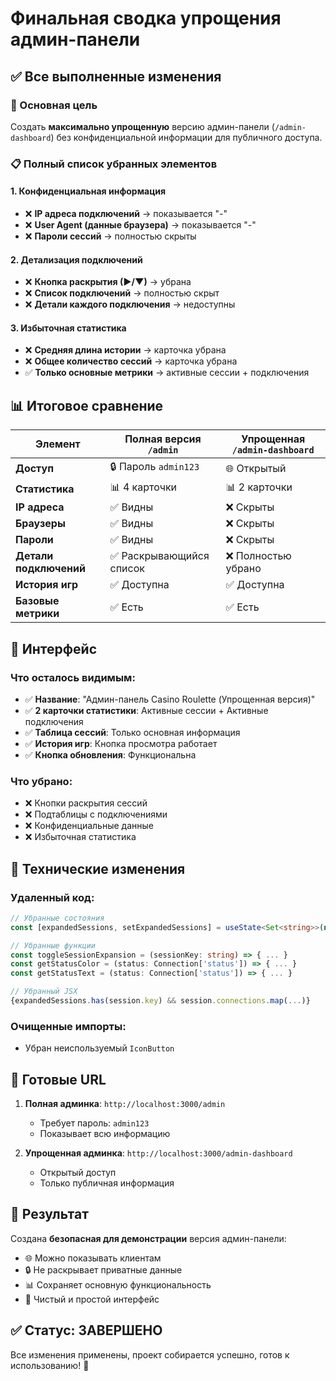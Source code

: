 # Финальная сводка упрощения админ-панели

## ✅ Все выполненные изменения

### 🎯 Основная цель

Создать **максимально упрощенную** версию админ-панели (`/admin-dashboard`) без конфиденциальной информации для
публичного доступа.

### 📋 Полный список убранных элементов

#### 1. **Конфиденциальная информация**

- ❌ **IP адреса подключений** → показывается "-"
- ❌ **User Agent (данные браузера)** → показывается "-"
- ❌ **Пароли сессий** → полностью скрыты

#### 2. **Детализация подключений**

- ❌ **Кнопка раскрытия (▶/▼)** → убрана
- ❌ **Список подключений** → полностью скрыт
- ❌ **Детали каждого подключения** → недоступны

#### 3. **Избыточная статистика**

- ❌ **Средняя длина истории** → карточка убрана
- ❌ **Общее количество сессий** → карточка убрана
- ✅ **Только основные метрики** → активные сессии + подключения

## 📊 Итоговое сравнение

| Элемент                | Полная версия `/admin`  | Упрощенная `/admin-dashboard` |
|------------------------|-------------------------|-------------------------------|
| **Доступ**             | 🔒 Пароль `admin123`    | 🌐 Открытый                   |
| **Статистика**         | 📊 4 карточки           | 📊 2 карточки                 |
| **IP адреса**          | ✅ Видны                 | ❌ Скрыты                      |
| **Браузеры**           | ✅ Видны                 | ❌ Скрыты                      |
| **Пароли**             | ✅ Видны                 | ❌ Скрыты                      |
| **Детали подключений** | ✅ Раскрывающийся список | ❌ Полностью убрано            |
| **История игр**        | ✅ Доступна              | ✅ Доступна                    |
| **Базовые метрики**    | ✅ Есть                  | ✅ Есть                        |

## 🎨 Интерфейс

### Что осталось видимым:

- ✅ **Название**: "Админ-панель Casino Roulette (Упрощенная версия)"
- ✅ **2 карточки статистики**: Активные сессии + Активные подключения
- ✅ **Таблица сессий**: Только основная информация
- ✅ **История игр**: Кнопка просмотра работает
- ✅ **Кнопка обновления**: Функциональна

### Что убрано:

- ❌ Кнопки раскрытия сессий
- ❌ Подтаблицы с подключениями
- ❌ Конфиденциальные данные
- ❌ Избыточная статистика

## 🔧 Технические изменения

### Удаленный код:

```typescript
// Убранные состояния
const [expandedSessions, setExpandedSessions] = useState<Set<string>>(new Set());

// Убранные функции
const toggleSessionExpansion = (sessionKey: string) => { ... }
const getStatusColor = (status: Connection['status']) => { ... }
const getStatusText = (status: Connection['status']) => { ... }

// Убранный JSX
{expandedSessions.has(session.key) && session.connections.map(...)}
```

### Очищенные импорты:

- Убран неиспользуемый `IconButton`

## 🚀 Готовые URL

1. **Полная админка**: `http://localhost:3000/admin`
    - Требует пароль: `admin123`
    - Показывает всю информацию

2. **Упрощенная админка**: `http://localhost:3000/admin-dashboard`
    - Открытый доступ
    - Только публичная информация

## 🎯 Результат

Создана **безопасная для демонстрации** версия админ-панели:

- 🌐 Можно показывать клиентам
- 🔒 Не раскрывает приватные данные
- 📊 Сохраняет основную функциональность
- 🎨 Чистый и простой интерфейс

## ✅ Статус: ЗАВЕРШЕНО

Все изменения применены, проект собирается успешно, готов к использованию! 🎉 